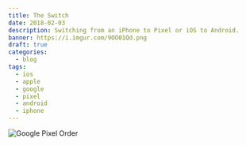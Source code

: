```yaml
---
title: The Switch
date: 2018-02-03
description: Switching from an iPhone to Pixel or iOS to Android.
banner: https://i.imgur.com/9OO01Qd.png
draft: true
categories:
  - blog
tags:
  - ios
  - apple
  - google
  - pixel
  - android
  - iphone
---
```


![Google Pixel Order](https://i.imgur.com/y8W5UL5.png)
